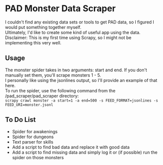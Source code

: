 # PAD Monster Data Scraper

I couldn't find any existing data sets or tools to get PAD data, so I figured I would put something together myself.  
Ultimately, I'd like to create some kind of useful app using the data.  
Disclaimer: This is my first time using Scrapy, so I might not be implementing this very well.  

## Usage

The monster spider takes in two arguments: start and end. If you don't manually set them, you'll scrape monsters 1 - 5.  
I personally like using the jsonlines output, so I'll provide an example of that here.  
To run the spider, use the following command from the /pad_scraper/pad_scraper directory:  
```scrapy crawl monster -a start=1 -a end=500 -s FEED_FORMAT=jsonlines -s FEED_URI=monster.jsonl```

## To Do List

- Spider for awakenings  
- Spider for dungeons
- Text parser for skills
- Add a script to find bad data and replace it with good data  
- Add a script to find missing data and simply log it or (if possible) run the spider on those monsters  